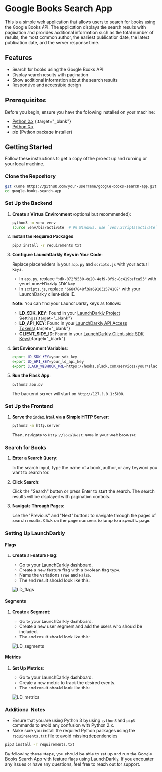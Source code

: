 # Google Books Search App

This is a simple web application that allows users to search for books using the Google Books API. The application displays the search results with pagination and provides additional information such as the total number of results, the most common author, the earliest publication date, the latest publication date, and the server response time.

## Features

- Search for books using the Google Books API
- Display search results with pagination
- Show additional information about the search results
- Responsive and accessible design

## Prerequisites

Before you begin, ensure you have the following installed on your machine:


- [Python 3.x](https://www.python.org/downloads/) {:target="_blank"}
- <a href="[http://example.com/](https://www.python.org/downloads/)" target="_blank">Python 3.x</a>
- [pip (Python package installer)](https://pip.pypa.io/en/stable/installation/)

## Getting Started

Follow these instructions to get a copy of the project up and running on your local machine.

### Clone the Repository

```bash
git clone https://github.com/your-username/google-books-search-app.git
cd google-books-search-app
```

### Set Up the Backend

1. **Create a Virtual Environment** (optional but recommended):

    ```bash
    python3 -m venv venv
    source venv/bin/activate  # On Windows, use `venv\Scripts\activate`
    ```

2. **Install the Required Packages**:

    ```bash
    pip3 install -r requirements.txt
    ```

3. **Configure LaunchDarkly Keys in Your Code**:

    Replace placeholders in your `app.py` and `scripts.js` with your actual keys:
    - In `app.py`, replace `"sdk-072f9530-de20-4ef9-8f9c-8c419bafca53"` with your LaunchDarkly SDK key.
    - In `scripts.js`, replace `"66887848f36a691031574107"` with your LaunchDarkly client-side ID.

    **Note:** You can find your LaunchDarkly keys as follows:
    - **LD_SDK_KEY**: Found in your [LaunchDarkly Project Settings](https://docs.launchdarkly.com/sdk/server-side/node-js#configuring-your-project-and-environment){:target="_blank"}
    - **LD_API_KEY**: Found in your [LaunchDarkly API Access Tokens](https://docs.launchdarkly.com/home/account-security/api-access-tokens){:target="_blank"}
    - **CLIENT_SIDE_ID**: Found in your [LaunchDarkly Client-side SDK Keys](https://docs.launchdarkly.com/sdk/client-side/javascript#configuring-your-project-and-environment){:target="_blank"}

4. **Set Environment Variables**:

    ```bash
    export LD_SDK_KEY=your_sdk_key
    export LD_API_KEY=your_ld_api_key
    export SLACK_WEBHOOK_URL=https://hooks.slack.com/services/your/slack/webhook
    ```

5. **Run the Flask App**:

    ```bash
    python3 app.py
    ```

    The backend server will start on `http://127.0.0.1:5000`.

### Set Up the Frontend

1. **Serve the `index.html` via a Simple HTTP Server**:

    ```bash
    python3 -m http.server
    ```

    Then, navigate to `http://localhost:8000` in your web browser.

### Search for Books

1. **Enter a Search Query**:

    In the search input, type the name of a book, author, or any keyword you want to search for.

2. **Click Search**:

    Click the "Search" button or press Enter to start the search. The search results will be displayed with pagination controls.

3. **Navigate Through Pages**:

    Use the "Previous" and "Next" buttons to navigate through the pages of search results. Click on the page numbers to jump to a specific page.

### Setting Up LaunchDarkly

#### Flags

1. **Create a Feature Flag**:

    - Go to your LaunchDarkly dashboard.
    - Create a new feature flag with a boolean flag type.
    - Name the variations `True` and `False`.
    - The end result should look like this:

    ![LD_flags](https://github.com/nicolemichelle88/googlebooks_featureflags/assets/19213563/f2e8be41-c2d9-4a18-ad32-ffcd341289c4)

#### Segments

1. **Create a Segment**:

    - Go to your LaunchDarkly dashboard.
    - Create a new user segment and add the users who should be included.
    - The end result should look like this:

    ![LD_segments](https://github.com/nicolemichelle88/googlebooks_featureflags/assets/19213563/abca31a0-917c-4c89-a321-668f5409a177)

#### Metrics

1. **Set Up Metrics**:

    - Go to your LaunchDarkly dashboard.
    - Create a new metric to track the desired events.
    - The end result should look like this:

    ![LD_metrics](https://github.com/nicolemichelle88/googlebooks_featureflags/assets/19213563/fe9e7b19-85ed-482e-b876-f2e53da1c0ca)

### Additional Notes

- Ensure that you are using Python 3 by using `python3` and `pip3` commands to avoid any confusion with Python 2.x.
- Make sure you install the required Python packages using the `requirements.txt` file to avoid missing dependencies.

```bash
pip3 install -r requirements.txt
```

By following these steps, you should be able to set up and run the Google Books Search App with feature flags using LaunchDarkly. If you encounter any issues or have any questions, feel free to reach out for support.
